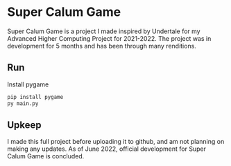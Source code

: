 # Super Calum Game

Super Calum Game is a project I made inspired by Undertale for my Advanced Higher Computing Project for 2021-2022. The project was in development for 5 months and has been through many renditions.

## Run

Install pygame
```bash
pip install pygame
py main.py
```

## Upkeep

I made this full project before uploading it to github, and am not planning on making any updates. As of June 2022, official development for Super Calum Game is concluded. 
